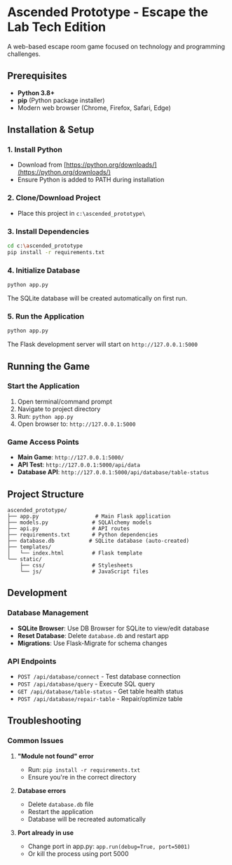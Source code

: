 # Ascended Prototype - Escape the Lab Tech Edition

A web-based escape room game focused on technology and programming challenges.

## Prerequisites

- **Python 3.8+**
- **pip** (Python package installer)
- Modern web browser (Chrome, Firefox, Safari, Edge)

## Installation & Setup

### 1. Install Python
- Download from [https://python.org/downloads/](https://python.org/downloads/)
- Ensure Python is added to PATH during installation

### 2. Clone/Download Project
- Place this project in `c:\ascended_prototype\`

### 3. Install Dependencies
```bash
cd c:\ascended_prototype
pip install -r requirements.txt
```

### 4. Initialize Database
```bash
python app.py
```
The SQLite database will be created automatically on first run.

### 5. Run the Application
```bash
python app.py
```
The Flask development server will start on `http://127.0.0.1:5000`

## Running the Game

### Start the Application
1. Open terminal/command prompt
2. Navigate to project directory
3. Run: `python app.py`
4. Open browser to: `http://127.0.0.1:5000`

### Game Access Points
- **Main Game**: `http://127.0.0.1:5000/`
- **API Test**: `http://127.0.0.1:5000/api/data`
- **Database API**: `http://127.0.0.1:5000/api/database/table-status`

## Project Structure
```
ascended_prototype/
├── app.py                  # Main Flask application
├── models.py              # SQLAlchemy models
├── api.py                 # API routes
├── requirements.txt       # Python dependencies
├── database.db           # SQLite database (auto-created)
├── templates/
│   └── index.html         # Flask template
└── static/
    ├── css/               # Stylesheets
    └── js/                # JavaScript files
```

## Development

### Database Management
- **SQLite Browser**: Use DB Browser for SQLite to view/edit database
- **Reset Database**: Delete `database.db` and restart app
- **Migrations**: Use Flask-Migrate for schema changes

### API Endpoints
- `POST /api/database/connect` - Test database connection
- `POST /api/database/query` - Execute SQL query
- `GET /api/database/table-status` - Get table health status
- `POST /api/database/repair-table` - Repair/optimize table

## Troubleshooting

### Common Issues

1. **"Module not found" error**
   - Run: `pip install -r requirements.txt`
   - Ensure you're in the correct directory

2. **Database errors**
   - Delete `database.db` file
   - Restart the application
   - Database will be recreated automatically

3. **Port already in use**
   - Change port in app.py: `app.run(debug=True, port=5001)`
   - Or kill the process using port 5000
